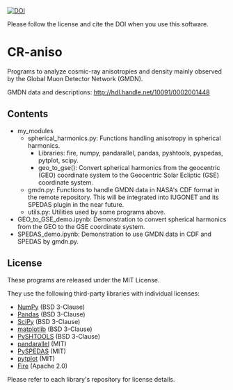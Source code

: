 [![DOI](https://zenodo.org/badge/DOI/10.5281/zenodo.15844859.svg)](https://doi.org/10.5281/zenodo.15844859)

Please follow the license and cite the DOI when you use this software.

# CR-aniso
Programs to analyze cosmic-ray anisotropies and density mainly observed by the Global Muon Detector Network (GMDN).

GMDN data and descriptions: http://hdl.handle.net/10091/0002001448

## Contents
- my_modules
  - spherical_harmonics.py: Functions handling anisotropy in spherical harmonics.
    - Libraries: fire, numpy, pandarallel, pandas, pyshtools, pyspedas, pytplot, scipy.
    - geo_to_gse(): Convert spherical harmonics from the geocentric (GEO) coordinate system to the Geocentric Solar Ecliptic (GSE) coordinate system.
  - gmdn.py: Functions to handle GMDN data in  NASA's CDF format in the remote repository. This will be integrated into IUGONET and its SPEDAS plugin in the near future.
  - utils.py: Utilities used by some programs above.
- GEO_to_GSE_demo.ipynb: Demonstration to convert spherical harmonics from the GEO to the GSE coordinate system.
- SPEDAS_demo.ipynb: Demonstration to use GMDN data in CDF and SPEDAS by gmdn.py.

## License

These programs are released under the MIT License.

They use the following third-party libraries with individual licenses:

- [NumPy](https://numpy.org/) (BSD 3-Clause)
- [Pandas](https://pandas.pydata.org/) (BSD 3-Clause)
- [SciPy](https://scipy.org/) (BSD 3-Clause)
- [matplotlib](https://matplotlib.org/) (BSD 3-Clause)
- [PySHTOOLS](https://shtools.oca.eu/) (BSD 3-Clause)
- [pandarallel](https://github.com/nalepae/pandarallel) (MIT)
- [PySPEDAS](https://github.com/spedas/pyspedas) (MIT)
- [pytplot](https://github.com/MAVENSDC/pytplot) (MIT)
- [Fire](https://github.com/google/python-fire) (Apache 2.0)

Please refer to each library's repository for license details.
